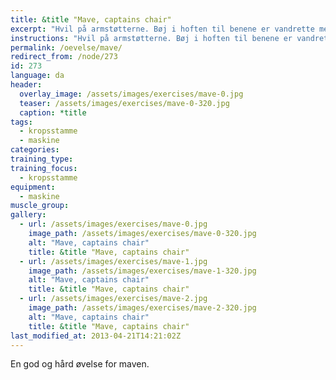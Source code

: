 ```yaml
---
title: &title "Mave, captains chair"
excerpt: "Hvil på armstøtterne. Bøj i hoften til benene er vandrette med jorden. Kontrolleret tilbage til udgangspunktet."
instructions: "Hvil på armstøtterne. Bøj i hoften til benene er vandrette med jorden. Kontrolleret tilbage til udgangspunktet."
permalink: /oevelse/mave/
redirect_from: /node/273
id: 273
language: da
header:
  overlay_image: /assets/images/exercises/mave-0.jpg
  teaser: /assets/images/exercises/mave-0-320.jpg
  caption: *title
tags:
  - kropsstamme
  - maskine
categories:
training_type: 
training_focus: 
  - kropsstamme
equipment:
  - maskine
muscle_group:
gallery:
  - url: /assets/images/exercises/mave-0.jpg
    image_path: /assets/images/exercises/mave-0-320.jpg
    alt: "Mave, captains chair"
    title: &title "Mave, captains chair"
  - url: /assets/images/exercises/mave-1.jpg
    image_path: /assets/images/exercises/mave-1-320.jpg
    alt: "Mave, captains chair"
    title: &title "Mave, captains chair"
  - url: /assets/images/exercises/mave-2.jpg
    image_path: /assets/images/exercises/mave-2-320.jpg
    alt: "Mave, captains chair"
    title: &title "Mave, captains chair"
last_modified_at: 2013-04-21T14:21:02Z
---
```


En god og hård øvelse for maven.
